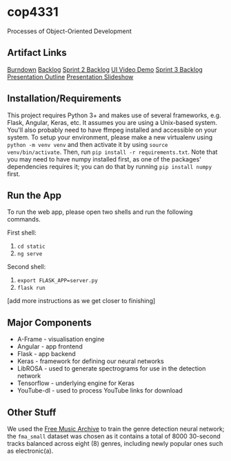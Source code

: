 # cop4331
Processes of Object-Oriented Development

## Artifact Links

[Burndown](https://docs.google.com/spreadsheets/d/1KkA6hShrAnCrGkx6CRnxfXMW4dyEY7O3kqynL3QCU7k/edit?usp=sharing)
[Backlog](https://docs.google.com/spreadsheets/d/1lPTfQT0mY3Ziemiml-AbQvOLRvhgAgoP-le9dON4xg4/edit?usp=sharing)
[Sprint 2 Backlog](https://docs.google.com/spreadsheets/d/18DcxK4tz8kdK7szBuFjnQuRactKow3j0830Zlirte2c/edit?usp=sharing)
[UI Video Demo](https://youtu.be/v-gRfFecyvE)
[Sprint 3 Backlog](https://docs.google.com/spreadsheets/d/1f2owcjyC_3LZBFHurfBAq7Nc4WHFwSsB524ucwUW_vA/edit?usp=sharing)
[Presentation Outline](https://drive.google.com/open?id=10oovyY6j0JkVwAiX1C7MBZ-Ag_LYe4o8vJNujiEl9VM)
[Presentation Slideshow](https://drive.google.com/open?id=1-2qotWVlbLmG0uRq99uuz2RZFGq66Q35oHHyLhKqcMI)

## Installation/Requirements
This project requires Python 3+ and makes use of several frameworks, e.g. Flask, Angular, Keras, etc. It assumes you are using a Unix-based system. You'll also probably need to have ffmpeg installed and accessible on your system. To setup your environment, please make a new virtualenv using `python -m venv venv` and then activate it by using `source venv/bin/activate`. Then, run `pip install -r requirements.txt`. Note that you may need to have numpy installed first, as one of the packages' dependencies requires it; you can do that by running `pip install numpy` first.

## Run the App
To run the web app, please open two shells and run the following commands.

First shell:
1. `cd static`
2. `ng serve`

Second shell:
1. `export FLASK_APP=server.py`
2. `flask run`

[add more instructions as we get closer to finishing]

## Major Components
* A-Frame - visualisation engine
* Angular - app frontend
* Flask - app backend
* Keras - framework for defining our neural networks
* LibROSA - used to generate spectrograms for use in the detection network
* Tensorflow - underlying engine for Keras
* YouTube-dl - used to process YouTube links for download

## Other Stuff
We used the [Free Music Archive](https://github.com/mdeff/fma) to train the genre detection neural network; the `fma_small` dataset was chosen as it contains a total of 8000 30-second tracks balanced across eight (8) genres, including newly popular ones such as electronic(a).
